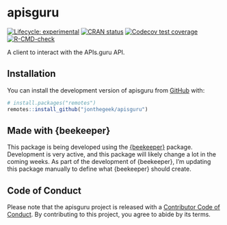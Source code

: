 
<!-- README.md is generated from README.Rmd. Please edit that file -->

# apisguru

<!-- badges: start -->

[![Lifecycle:
experimental](https://img.shields.io/badge/lifecycle-experimental-orange.svg)](https://lifecycle.r-lib.org/articles/stages.html#experimental)
[![CRAN
status](https://www.r-pkg.org/badges/version/apisguru)](https://CRAN.R-project.org/package=apisguru)
[![Codecov test
coverage](https://codecov.io/gh/jonthegeek/apisguru/branch/main/graph/badge.svg)](https://app.codecov.io/gh/jonthegeek/apisguru?branch=main)
[![R-CMD-check](https://github.com/jonthegeek/apisguru/actions/workflows/R-CMD-check.yaml/badge.svg)](https://github.com/jonthegeek/apisguru/actions/workflows/R-CMD-check.yaml)
<!-- badges: end -->

A client to interact with the APIs.guru API.

## Installation

You can install the development version of apisguru from
[GitHub](https://github.com/) with:

``` r
# install.packages("remotes")
remotes::install_github("jonthegeek/apisguru")
```

## Made with {beekeeper}

This package is being developed using the
[{beekeeper}](https://beekeeper.api2r.org/) package. Development is very
active, and this package will likely change a lot in the coming weeks.
As part of the development of {beekeeper}, I’m updating this package
manually to define what {beekeeper} should create.

## Code of Conduct

Please note that the apisguru project is released with a [Contributor
Code of
Conduct](https://jonthegeek.github.io/apisguru/CODE_OF_CONDUCT.html). By
contributing to this project, you agree to abide by its terms.
